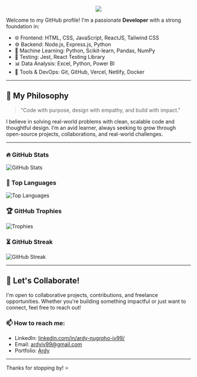 <p align="center">
  <img src="https://readme-typing-svg.herokuapp.com?color=00FFAA&center=true&vCenter=true&lines=Hello+I+am+Ardy+Nugroho" />
</p>

Welcome to my GitHub profile! I'm a passionate **Developer** with a strong foundation in:

* 🌐 Frontend: HTML, CSS, JavaScript, ReactJS, Tailwind CSS
* ⚙️ Backend: Node.js, Express.js, Python
* 🧠 Machine Learning: Python, Scikit-learn, Pandas, NumPy
* 🧪 Testing: Jest, React Testing Library
* 📊 Data Analysis: Excel, Python, Power BI
* 🧰 Tools & DevOps: Git, GitHub, Vercel, Netlify, Docker

---

## 🧠 My Philosophy

> "Code with purpose, design with empathy, and build with impact."

I believe in solving real-world problems with clean, scalable code and thoughtful design. I’m an avid learner, always seeking to grow through open-source projects, collaborations, and real-world challenges.

---

### 🔥 GitHub Stats

![GitHub Stats](https://github-readme-stats.vercel.app/api?username=vierkzme&show_icons=true&theme=tokyonight)

### 🚀 Top Languages

![Top Languages](https://github-readme-stats.vercel.app/api/top-langs/?username=vierkzme&layout=compact&theme=tokyonight)

### 🏆 GitHub Trophies

![Trophies](https://github-profile-trophy.vercel.app/?username=vierkzme&theme=tokyonight)

### ⏳ GitHub Streak

![GitHub Streak](https://streak-stats.demolab.com?user=vierkzme&theme=tokyonight)


---

## 🤝 Let's Collaborate!

I'm open to collaborative projects, contributions, and freelance opportunities. Whether you're building something impactful or just want to connect, feel free to reach out!

### 📫 How to reach me:

* LinkedIn: [linkedin.com/in/ardy-nugroho-iv99/](https://linkedin.com/in/ardy-nugroho-iv99)
* Email: [ardyiv99@gmail.com](mailto:ardyiv99@gmail.com)
* Portfolio: [Ardy](https://rdyngrh-portfolio.vercel.app/)

---

Thanks for stopping by! ⭐
